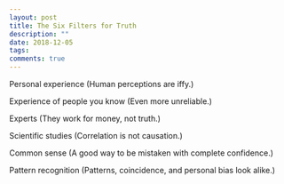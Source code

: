 ```yaml
---
layout: post
title: The Six Filters for Truth
description: ""
date: 2018-12-05
tags: 
comments: true
---
```



Personal experience (Human perceptions are iffy.)

Experience of people you know (Even more unreliable.)

Experts (They work for money, not truth.)

Scientific studies (Correlation is not causation.)

Common sense (A good way to be mistaken with complete confidence.)

Pattern recognition (Patterns, coincidence, and personal bias look alike.)
